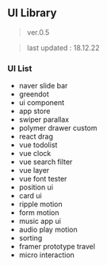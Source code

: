 ## UI Library

> ver.0.5  

> last updated : 18.12.22 

### UI List
- naver slide bar 
- greendot
- ui component
- app store
- swiper parallax
- polymer drawer custom
- react drag
- vue todolist
- vue clock
- vue search filter
- vue layer
- vue font tester
- position ui
- card ui
- ripple motion
- form motion
- music app ui
- audio play motion
- sorting
- framer prototype travel
- micro interaction
